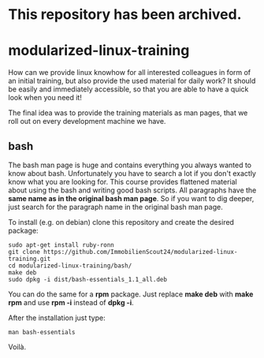 # This repository has been archived.

modularized-linux-training
==========================
How can we provide linux knowhow for all interested colleagues in form of an initial training, but also provide the used material for daily work? It should be easily and immediately accessible, so that you are able to have a quick look when you need it!

The final idea was to provide the training materials as man pages, that we roll out on every development machine we have.

bash
----
The bash man page is huge and contains everything you always wanted to know about bash. Unfortunately you have to search a lot if you don't exactly know what you are looking for. This course provides flattened material about using the bash and writing good bash scripts. All paragraphs have the **same name as in the original bash man page**. So if you want to dig deeper, just search for the paragraph name in the original bash man page.

To install (e.g. on debian) clone this repository and create the desired package:

    sudo apt-get install ruby-ronn
    git clone https://github.com/ImmobilienScout24/modularized-linux-training.git
    cd modularized-linux-training/bash/
    make deb
    sudo dpkg -i dist/bash-essentials_1.1_all.deb
    
You can do the same for a **rpm** package. Just replace **make deb** with **make rpm** and use **rpm -i** instead of **dpkg -i**.

After the installation just type:

    man bash-essentials
    
Voilà.
